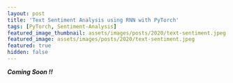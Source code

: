 ```yaml
---
layout: post
title: 'Text Sentiment Analysis using RNN with PyTorch'
tags: [PyTorch, Sentiment-Analysis]
featured_image_thumbnail: assets/images/posts/2020/text-sentiment.jpeg
featured_image: assets/images/posts/2020/text-sentiment.jpeg
featured: true
hidden: false
---
```


***Coming Soon !!***
